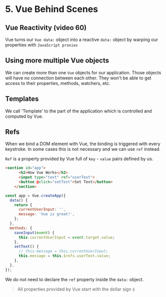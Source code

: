 # 5. Vue Behind Scenes

## Vue Reactivity (video 60)

Vue turns our `Vue data:` object into a reactive `data:` object by warping our properties with `JavaScript proxies`

## Using more multiple Vue objects

We can create more than one `Vue` objects for our application. Those objects will have no connection between each other. They won't be able to get access to their properties, methods, watchers, etc.

## Templates

We call 'Template' to the part of the application which is controlled and computed by Vue.


## Refs

When we bind a DOM element with Vue, the binding is triggered with every keystroke. In some cases this is not necessary and we can use `ref` instead.

`Ref` is a property provided by Vue full of `key` - `value` pairs defined by us.

```HTML
<section id="app">
      <h2>How Vue Works</h2>
      <input type="text" ref="userText">
      <button @click="setText">Set Text</button>
    </section>
```

```JavaScript
const app = Vue.createApp({
  data() {
    return {
      currentUserInput: '',
      message: 'Vue is great!',
    };
  },
  methods: {
    saveInput(event) {
      this.currentUserInput = event.target.value;
    },
    setText() {
      // this.message = this.currentUserInput;
      this.message = this.$refs.userText.value;
    },
  },
});
```

We do not need to declare the `ref` property inside the `data:` object.

> All properties provided by Vue start with the dollar sign `$`